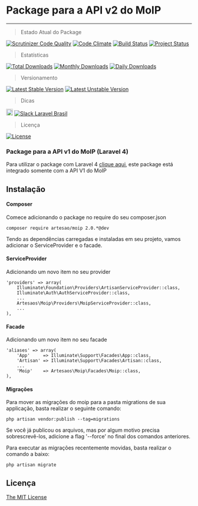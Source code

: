 # Package para a API v2 do MoIP
----------------------

> Estado Atual do Package

[![Scrutinizer Code Quality](https://scrutinizer-ci.com/g/artesaos/moip/badges/quality-score.png?b=master)](https://scrutinizer-ci.com/g/artesaos/moip/?branch=master)
[![Code Climate](https://codeclimate.com/github/artesaos/moip/badges/gpa.svg)](https://codeclimate.com/github/artesaos/moip)
[![Build Status](https://scrutinizer-ci.com/g/artesaos/moip/badges/build.png?b=master)](https://scrutinizer-ci.com/g/artesaos/moip/build-status/master)
[![Project Status](http://stillmaintained.com/SOSTheBlack/moip.png)](https://stillmaintained.com/SOSTheBlack/moip)

> Estatísticas

[![Total Downloads](https://poser.pugx.org/artesaos/moip/downloads)](https://packagist.org/packages/artesaos/moip)
[![Monthly Downloads](https://poser.pugx.org/artesaos/moip/d/monthly)](https://packagist.org/packages/artesaos/moip)
[![Daily Downloads](https://poser.pugx.org/artesaos/moip/d/daily)](https://packagist.org/packages/artesaos/moip)

> Versionamento

[![Latest Stable Version](https://poser.pugx.org/artesaos/moip/v/stable)](https://packagist.org/packages/artesaos/moip)
[![Latest Unstable Version](https://poser.pugx.org/artesaos/moip/v/unstable)](https://packagist.org/packages/artesaos/moip)


> Dicas

<a href="http://zenhub.io" target="_blank"><img src="https://raw.githubusercontent.com/ZenHubIO/support/master/zenhub-badge.png" height="18px" alt="Powered by ZenHub"/></a>
[![Slack Laravel Brasil](http://laravelbrasil.vluzrmos.com.br/badge.svg)](http://laravelbrasil.vluzrmos.com.br)

> Licença

[![License](https://poser.pugx.org/artesaos/moip/license)](https://packagist.org/packages/artesaos/moip)

### Package para a API v1 do MoIP (Laravel 4)

Para utilizar o package com Laravel 4 [clique aqui](https://github.com/SOSTheBlack/moip), este package está integrado somente com a API V1 do MoIP

## Instalação

#### Composer

Comece adicionando o package no require do seu composer.json
```
composer require artesao/moip 2.0.*@dev
```

Tendo as dependências carregadas e instaladas em seu projeto, vamos adicionar o ServiceProvider e o facade.

#### ServiceProvider
Adicionando um novo item no seu provider
```
'providers' => array(
    Illuminate\Foundation\Providers\ArtisanServiceProvider::class,
    Illuminate\Auth\AuthServiceProvider::class,
    ...
    Artesaos\Moip\Providers\MoipServiceProvider::class,
    ...
),
```
#### Facade
Adicionando um novo item no seu facade
```
'aliases' => array(
	'App'     => Illuminate\Support\Facades\App::class,
	'Artisan' => Illuminate\Support\Facades\Artisan::class,
	...
	'Moip'    => Artesaos\Moip\Facades\Moip::class,
),
```

#### Migrações
Para mover as migrações do moip para a pasta migrations de sua applicação, basta realizar o seguinte comando:
```
php artisan vendor:publish --tag=migrations
```
Se você já publicou os arquivos, mas por algum motivo precisa sobrescrevê-los, adicione a flag '--force' no final dos comandos anteriores.


Para executar as migrações recentemente movidas, basta realizar o comando a baixo:
```
php artisan migrate
```

## Licença

[The MIT License](https://github.com/artesaos/moip/blob/master/LICENSE)